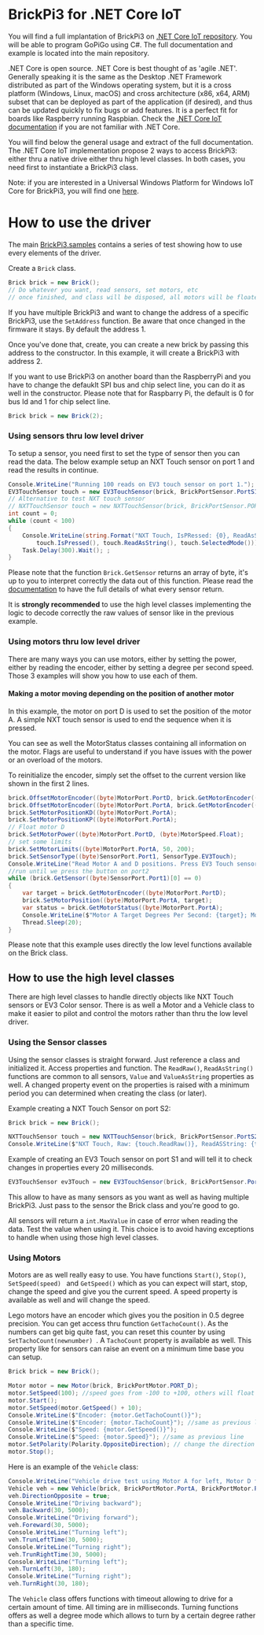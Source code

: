 # BrickPi3 for .NET Core IoT

You will find a full implantation of BrickPi3 on [.NET Core IoT repository](https://github.com/dotnet/iot/). You will be able to program GoPiGo using C#. The full documentation and example is located into the main repository.

.NET Core is open source. .NET Core is best thought of as 'agile .NET'. Generally speaking it is the same as the Desktop .NET Framework distributed as part of the Windows operating system, but it is a cross platform (Windows, Linux, macOS) and cross architecture (x86, x64, ARM) subset that can be deployed as part of the application (if desired), and thus can be updated quickly to fix bugs or add features. It is a perfect fit for boards like Raspberry running Raspbian. Check the [.NET Core IoT documentation](https://github.com/dotnet/iot/tree/master/Documentation) if you are not familiar with .NET Core.

You will find below the general usage and extract of the full documentation. The .NET Core IoT implementation propose 2 ways to access BrickPi3: either thru a native drive either thru high level classes. In both cases, you need first to instantiate a BrickPi3 class.

Note: if you are interested in a Universal Windows Platform for Windows IoT Core for BrickPi3, you will find one [here](https://github.com/ellerbach/brickpi3). 

# How to use the driver

The main [BrickPi3.samples](https://github.com/dotnet/iot/tree/master/src/devices/BrickPi3) contains a series of test showing how to use every elements of the driver.

Create a ```Brick``` class.

```csharp
Brick brick = new Brick();
// Do whatever you want, read sensors, set motors, etc
// once finished, and class will be disposed, all motors will be floated and sensors reinitialized
```

If you have multiple BrickPi3 and want to change the address of a specific BrickPi3, use the ```SetAddress``` function. Be aware that once changed in the firmware it stays. By default the address 1.

Once you've done that, create, you can create a new brick by passing this address to the constructor. In this example, it will create a BrickPi3 with address 2.

If you want to use BrickPi3 on another board than the RaspberryPi and you have to change the defauklt SPI bus and chip select line, you can do it as well in the constructor. Please note that for Raspbarry Pi, the default is 0 for bus Id and 1 for chip select line.

```csharp
Brick brick = new Brick(2);
```

### Using sensors thru low level driver

To setup a sensor, you need first to set the type of sensor then you can read the data. The below example setup an NXT Touch sensor on port 1 and read the results in continue.

```csharp
Console.WriteLine("Running 100 reads on EV3 touch sensor on port 1.");
EV3TouchSensor touch = new EV3TouchSensor(brick, BrickPortSensor.PortS1);
// Alternative to test NXT touch sensor
// NXTTouchSensor touch = new NXTTouchSensor(brick, BrickPortSensor.PORT_S2);
int count = 0;
while (count < 100)
{
    Console.WriteLine(string.Format("NXT Touch, IsPRessed: {0}, ReadAsString: {1}, Selected mode: {2}",
        touch.IsPressed(), touch.ReadAsString(), touch.SelectedMode()));
    Task.Delay(300).Wait(); ;
}
```

Please note that the function ```Brick.GetSensor``` returns an array of byte, it's up to you to interpret correctly the data out of this function. Please read the [documentation](https://www.dexterindustries.com/BrickPi/brickpi3-technical-design-details/brickpi3-communication-protocol/) to have the full details of what every sensor return.

It is **strongly recommended** to use the high level classes implementing the logic to decode correctly the raw values of sensor like in the previous example. 

### Using motors thru low level driver

There are many ways you can use motors, either by setting the power, either by reading the encoder, either by setting a degree per second speed. Those 3 examples will show you how to use each of them.

#### Making a motor moving depending on the position of another motor

In this example, the motor on port D is used to set the position of the motor A. A simple NXT touch sensor is used to end the sequence when it is pressed.

You can see as well the MotorStatus classes containing all information on the motor. Flags are useful to understand if you have issues with the power or an overload of the motors. 

To reinitialize the encoder, simply set the offset to the current version like shown in the first 2 lines.

```csharp
brick.OffsetMotorEncoder((byte)MotorPort.PortD, brick.GetMotorEncoder((byte)MotorPort.PortD));
brick.OffsetMotorEncoder((byte)MotorPort.PortA, brick.GetMotorEncoder((byte)MotorPort.PortA));
brick.SetMotorPositionKD((byte)MotorPort.PortA);
brick.SetMotorPositionKP((byte)MotorPort.PortA);
// Float motor D
brick.SetMotorPower((byte)MotorPort.PortD, (byte)MotorSpeed.Float);
// set some limits
brick.SetMotorLimits((byte)MotorPort.PortA, 50, 200);
brick.SetSensorType((byte)SensorPort.Port1, SensorType.EV3Touch);
Console.WriteLine("Read Motor A and D positions. Press EV3 Touch sensor on port 1 to stop.");
//run until we press the button on port2
while (brick.GetSensor((byte)SensorPort.Port1)[0] == 0)
{
    var target = brick.GetMotorEncoder((byte)MotorPort.PortD);
    brick.SetMotorPosition((byte)MotorPort.PortA, target);
    var status = brick.GetMotorStatus((byte)MotorPort.PortA);
    Console.WriteLine($"Motor A Target Degrees Per Second: {target}; Motor A speed: {status.Speed}; DPS: {status.Dps}; Encoder: {status.Encoder}; Flags: {status.Flags}");
    Thread.Sleep(20);
}
```

Please note that this example uses directly the low level functions available on the Brick class.

## How to use the high level classes

There are high level classes to handle directly objects like NXT Touch sensors or EV3 Color sensor. There is as well a Motor  and a Vehicle class to make it easier to pilot and control the motors rather than thru the low level driver.

### Using the Sensor classes

Using the sensor classes is straight forward. Just reference a class and initialized it. Access properties and function. The ```ReadRaw()```, ```ReadAsString()``` functions are common to all sensors, ```Value``` and ```ValueAsString``` properties as well. 
A changed property event on the properties is raised with a minimum period you can determined when creating the class (or later).

Example creating a NXT Touch Sensor on port S2:

```csharp
Brick brick = new Brick();

NXTTouchSensor touch = new NXTTouchSensor(brick, BrickPortSensor.PortS2);
Console.WriteLine($"NXT Touch, Raw: {touch.ReadRaw()}, ReadASString: {touch.ReadAsString()}, IsPressed: {touch.IsPressed()}, NumberNodes: {touch.NumberOfModes()}, SensorName: {touch.GetSensorName()}");
```

Example of creating an EV3 Touch sensor on port S1 and will tell it to check changes in properties every 20 milliseconds.

```csharp
EV3TouchSensor ev3Touch = new EV3TouchSensor(brick, BrickPortSensor.PortS1, 20);
```

This allow to have as many sensors as you want as well as having multiple BrickPi3. Just pass to the sensor the Brick class and you're good to go.

All sensors will return a ```int.MaxValue``` in case of error when reading the data. Test the value when using it. This choice is to avoid having exceptions to handle when using those high level classes.

### Using Motors

Motors are as well really easy to use. You have functions ```Start()```, ```Stop()```, ```SetSpeed(speed) ``` and ```GetSpeed()``` which as you can expect will start, stop, change the speed and give you the current speed. A speed property is available as well and will change the speed. 

Lego motors have an encoder which gives you the position in 0.5 degree precision. You can get access thru function ```GetTachoCount()```. As the numbers can get big quite fast, you can reset this counter by using ```SetTachoCount(newnumber) ```. A ```TachoCount``` property is available as well. This property like for sensors can raise an event on a minimum time base you can setup.

```csharp
Brick brick = new Brick();

Motor motor = new Motor(brick, BrickPortMotor.PORT_D);
motor.SetSpeed(100); //speed goes from -100 to +100, others will float the motor
motor.Start();
motor.SetSpeed(motor.GetSpeed() + 10);
Console.WriteLine($"Encoder: {motor.GetTachoCount()}");
Console.WriteLine($"Encoder: {motor.TachoCount}"); //same as previous line
Console.WriteLine($"Speed: {motor.GetSpeed()}");
Console.WriteLine($"Speed: {motor.Speed}"); //same as previous line
motor.SetPolarity(Polarity.OppositeDirection); // change the direction
motor.Stop();
```

Here is an example of the ```Vehicle``` class: 

```csharp
Console.WriteLine("Vehicle drive test using Motor A for left, Motor D for right, not inverted direction");
Vehicle veh = new Vehicle(brick, BrickPortMotor.PortA, BrickPortMotor.PortD);
veh.DirectionOpposite = true;
Console.WriteLine("Driving backward");
veh.Backward(30, 5000);
Console.WriteLine("Driving forward");
veh.Foreward(30, 5000);
Console.WriteLine("Turning left");
veh.TrunLeftTime(30, 5000);
Console.WriteLine("Turning right");
veh.TrunRightTime(30, 5000);
Console.WriteLine("Turning left");
veh.TurnLeft(30, 180);
Console.WriteLine("Turning right");
veh.TurnRight(30, 180);
```

The ```Vehicle``` class offers functions with timeout allowing to drive for a certain amount of time. All timing are in milliseconds. Turning functions offers as well a degree mode which allows to turn by a certain degree rather than a specific time.
